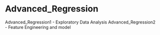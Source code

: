 # Advanced_Regression

Advanced_Regression1 - Exploratory Data Analysis
Advanced_Regression2 - Feature Engineering and model
